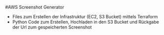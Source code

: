#AWS Screenshot Generator
+ Files zum Erstellen der Infrastruktur (EC2, S3 Bucket) mittels Terraform
+ Python Code zum Erstellen, Hochladen in den S3 Bucket und Rückgabe der Url zum gespeicherten Screenshot
